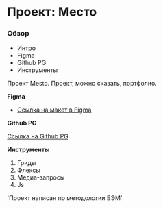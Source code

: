# Проект: Место

### Обзор

* Интро
* Figma
* Github PG
* Инструменты

Проект Mesto. Проект, можно сказать, портфолио.

**Figma**

* [Ссылка на макет в Figma](https://www.figma.com/file/2cn9N9jSkmxD84oJik7xL7/JavaScript.-Sprint-4?node-id=0%3A1)

**Github PG**

[Ссылка на Github PG](https://munalexey.github.io/mesto/)

**Инструменты**

1. Гриды
2. Флексы
3. Медиа-запросы
4. Js

'Проект написан по методологии БЭМ'





